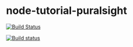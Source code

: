 # node-tutorial-puralsight

[![Build Status](https://travis-ci.org/mattrlong/node-tutorial-puralsight.svg?branch=master)](https://travis-ci.org/mattrlong/node-project-base)

[![Build status](https://ci.appveyor.com/api/projects/status/dl4kqo2a91fevlym/branch/master?svg=true)](https://ci.appveyor.com/project/mattrlong/node-project-base/branch/master)
